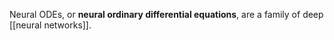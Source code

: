 Neural ODEs, or **neural ordinary differential equations**, are a family of deep [[neural networks]]. 



